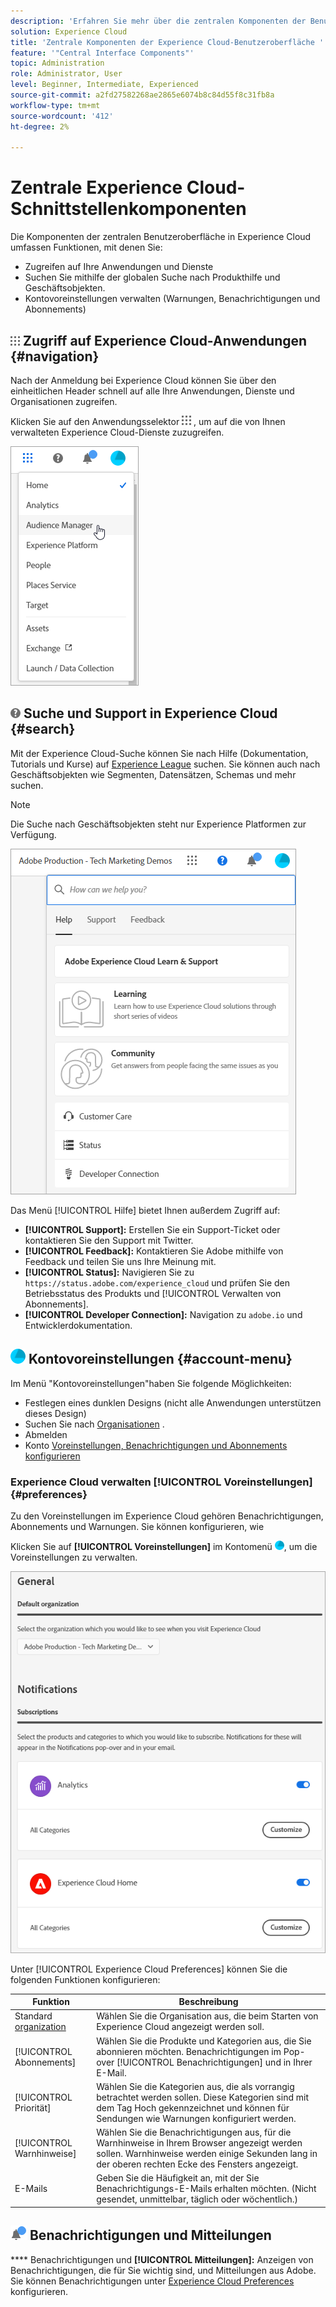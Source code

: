 ```yaml
---
description: 'Erfahren Sie mehr über die zentralen Komponenten der Benutzeroberfläche in Experience Cloud, einschließlich der globalen Suche, Ihrer Kontovoreinstellungen, der Navigation in der Benutzeroberfläche und der Hilfeleistung. '
solution: Experience Cloud
title: 'Zentrale Komponenten der Experience Cloud-Benutzeroberfläche '
feature: '"Central Interface Components"'
topic: Administration
role: Administrator, User
level: Beginner, Intermediate, Experienced
source-git-commit: a2fd27582268ae2865e6074b8c84d55f8c31fb8a
workflow-type: tm+mt
source-wordcount: '412'
ht-degree: 2%

---
```


# Zentrale Experience Cloud-Schnittstellenkomponenten

Die Komponenten der zentralen Benutzeroberfläche in Experience Cloud umfassen Funktionen, mit denen Sie:

* Zugreifen auf Ihre Anwendungen und Dienste
* Suchen Sie mithilfe der globalen Suche nach Produkthilfe und Geschäftsobjekten.
* Kontovoreinstellungen verwalten (Warnungen, Benachrichtigungen und Abonnements)

## ![](assets/menu-icon.png) Zugriff auf Experience Cloud-Anwendungen {#navigation}

Nach der Anmeldung bei Experience Cloud können Sie über den einheitlichen Header schnell auf alle Ihre Anwendungen, Dienste und Organisationen zugreifen.

Klicken Sie auf den Anwendungsselektor ![](assets/menu-icon.png) , um auf die von Ihnen verwalteten Experience Cloud-Dienste zuzugreifen.

![](assets/platform-core-services.png)

## ![](assets/help-icon.png) Suche und Support in Experience Cloud {#search}

Mit der Experience Cloud-Suche können Sie nach Hilfe (Dokumentation, Tutorials und Kurse) auf [Experience League](https://experienceleague.adobe.com/?lang=de#home) suchen. Sie können auch nach Geschäftsobjekten wie Segmenten, Datensätzen, Schemas und mehr suchen.

>[!NOTE]
>
>Die Suche nach Geschäftsobjekten steht nur Experience Platformen zur Verfügung.

![](assets/search-menu.png)

Das Menü [!UICONTROL Hilfe] bietet Ihnen außerdem Zugriff auf:

* **[!UICONTROL Support]:** Erstellen Sie ein Support-Ticket oder kontaktieren Sie den   Support mit Twitter.
* **[!UICONTROL Feedback]:** Kontaktieren Sie Adobe mithilfe von Feedback und teilen Sie uns Ihre Meinung mit.
* **[!UICONTROL Status]:** Navigieren Sie zu  `https://status.adobe.com/experience_cloud` und prüfen Sie den Betriebsstatus des Produkts und  [!UICONTROL Verwalten von Abonnements].
* **[!UICONTROL Developer Connection]:** Navigation zu  `adobe.io` und Entwicklerdokumentation.

## ![](assets/preferences-icon.png) Kontovoreinstellungen  {#account-menu}

Im Menü &quot;Kontovoreinstellungen&quot;haben Sie folgende Möglichkeiten:

* Festlegen eines dunklen Designs (nicht alle Anwendungen unterstützen dieses Design)
* Suchen Sie nach [Organisationen](admin-getting-started/organizations.md) .
* Abmelden
* Konto [Voreinstellungen, Benachrichtigungen und Abonnements konfigurieren](#preferences)

### Experience Cloud verwalten [!UICONTROL Voreinstellungen] {#preferences}

Zu den Voreinstellungen im Experience Cloud gehören Benachrichtigungen, Abonnements und Warnungen. Sie können konfigurieren, wie

Klicken Sie auf **[!UICONTROL Voreinstellungen]** im Kontomenü ![](assets/preferences-icon-sm.png), um die Voreinstellungen zu verwalten.

![](assets/preferences-page.png)

Unter [!UICONTROL Experience Cloud Preferences] können Sie die folgenden Funktionen konfigurieren:

| Funktion | Beschreibung |
|--- |--- |
| Standard [organization](admin-getting-started/organizations.md) | Wählen Sie die Organisation aus, die beim Starten von Experience Cloud angezeigt werden soll. |
| [!UICONTROL Abonnements] | Wählen Sie die Produkte und Kategorien aus, die Sie abonnieren möchten. Benachrichtigungen im Pop-over [!UICONTROL Benachrichtigungen] und in Ihrer E-Mail. |
| [!UICONTROL Priorität] | Wählen Sie die Kategorien aus, die als vorrangig betrachtet werden sollen. Diese Kategorien sind mit dem Tag Hoch gekennzeichnet und können für Sendungen wie Warnungen konfiguriert werden. |
| [!UICONTROL Warnhinweise] | Wählen Sie die Benachrichtigungen aus, für die Warnhinweise in Ihrem Browser angezeigt werden sollen. Warnhinweise werden einige Sekunden lang in der oberen rechten Ecke des Fensters angezeigt. |
| E-Mails | Geben Sie die Häufigkeit an, mit der Sie Benachrichtigungs-E-Mails erhalten möchten. (Nicht gesendet, unmittelbar, täglich oder wöchentlich.) |

## ![](assets/notifications.png) Benachrichtigungen und Mitteilungen

**** Benachrichtigungen und  **[!UICONTROL Mitteilungen]:**  Anzeigen von Benachrichtigungen, die für Sie wichtig sind, und Mitteilungen aus Adobe. Sie können Benachrichtigungen unter [Experience Cloud Preferences](#preferences) konfigurieren.
